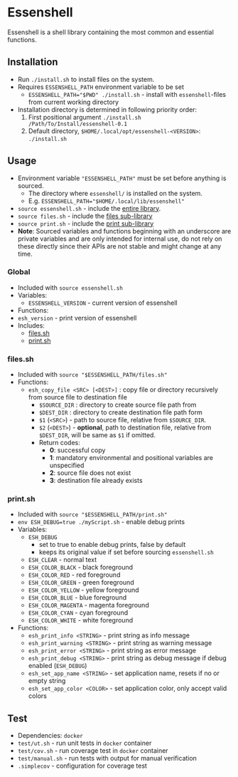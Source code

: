 # Essenshell

Essenshell is a shell library containing the most common and essential functions.

## Installation
- Run `./install.sh` to install files on the system.
- Requires `ESSENSHELL_PATH` environment variable to be set
    - `ESSENSHELL_PATH="$PWD" ./install.sh` - install with `essenshell`-files from current working directory
- Installation directory is determined in following priority order:
    1. First positional argument `./install.sh /Path/To/Install/essenshell-0.1`
    2. Default directory, `$HOME/.local/opt/essenshell-<VERSION>`: `./install.sh`

## Usage
- Environment variable `"ESSENSHELL_PATH"` must be set before anything is sourced.
    - The directory where `essenshell/` is installed on the system.
    - E.g. `ESSENSHELL_PATH="$HOME/.local/lib/essenshell"`
- `source essenshell.sh` - include the [entire library](#global).
- `source files.sh` - include the [files sub-library](#filessh)
- `source print.sh` - include the [print sub-library](#printsh)
- **Note**: Sourced variables and functions beginning with an underscore are private variables and are only intended for internal use, do not rely on these directly since their APIs are not stable and might change at any time.

### Global
- Included with `source essenshell.sh`
- Variables:
    - `ESSENSHELL_VERSION` - current version of essenshell
- Functions:
- `esh_version` - print version of essenshell
- Includes:
    - [files.sh](#filessh)
    - [print.sh](#printsh)

### files.sh
- Included with `source "$ESSENSHELL_PATH/files.sh"`
- Functions:
    - `esh_copy_file <SRC> [<DEST>]` : copy file or directory recursively from source file to destination file
        - `$SOURCE_DIR` : directory to create source file path from
        - `$DEST_DIR` : directory to create destination file path form
        - `$1` (`<SRC>`) - path to source file, relative from `$SOURCE_DIR`.
        - `$2` (`<DEST>`) - **optional**, path to destination file, relative from `$DEST_DIR`, will be same as `$1` if omitted.
        - Return codes:
            - **0**: successful copy
            - **1**: mandatory environmental and positional variables are unspecified
            - **2**: source file does not exist
            - **3**: destination file already exists

### print.sh
- Included with `source "$ESSENSHELL_PATH/print.sh"`
- `env ESH_DEBUG=true ./myScript.sh` - enable debug prints
- Variables:
    - `ESH_DEBUG`
        - set to true to enable debug prints, false by default
        - keeps its original value if set before sourcing `essenshell.sh`
    - `ESH_CLEAR` - normal text
    - `ESH_COLOR_BLACK` - black foreground
    - `ESH_COLOR_RED` - red foreground
    - `ESH_COLOR_GREEN` - green foreground
    - `ESH_COLOR_YELLOW` - yellow foreground
    - `ESH_COLOR_BLUE` - blue foreground
    - `ESH_COLOR_MAGENTA` - magenta foreground
    - `ESH_COLOR_CYAN` - cyan foreground
    - `ESH_COLOR_WHITE` - white foreground
- Functions:
    - `esh_print_info <STRING>` - print string as info message
    - `esh_print_warning <STRING>` - print string as warning message
    - `esh_print_error <STRING>` - print string as error message
    - `esh_print_debug <STRING>` - print string as debug message if debug enabled (`ESH_DEBUG`)
    - `esh_set_app_name <STRING>` - set application name, resets if no or empty string
    - `esh_set_app_color <COLOR>` - set application color, only accept valid colors

## Test
- Dependencies: `docker`
- `test/ut.sh` - run unit tests in `docker` container
- `test/cov.sh` - run coverage test in `docker` container
- `test/manual.sh` - run tests with output for manual verification
- `.simplecov` - configuration for coverage test
